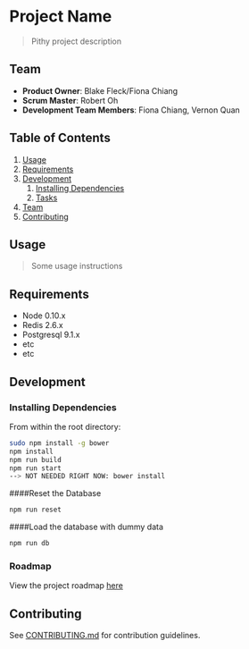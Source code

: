 # Project Name

> Pithy project description

## Team

  - __Product Owner__: Blake Fleck/Fiona Chiang
  - __Scrum Master__: Robert Oh
  - __Development Team Members__: Fiona Chiang, Vernon Quan

## Table of Contents

1. [Usage](#Usage)
1. [Requirements](#requirements)
1. [Development](#development)
    1. [Installing Dependencies](#installing-dependencies)
    1. [Tasks](#tasks)
1. [Team](#team)
1. [Contributing](#contributing)

## Usage

> Some usage instructions

## Requirements

- Node 0.10.x
- Redis 2.6.x
- Postgresql 9.1.x
- etc
- etc

## Development

### Installing Dependencies

From within the root directory:

```sh
sudo npm install -g bower
npm install
npm run build
npm run start
--> NOT NEEDED RIGHT NOW: bower install
```
####Reset the Database
```sh
npm run reset
```

####Load the database with dummy data
```sh
npm run db
```

### Roadmap

View the project roadmap [here](LINK_TO_PROJECT_ISSUES)


## Contributing

See [CONTRIBUTING.md](CONTRIBUTING.md) for contribution guidelines.

